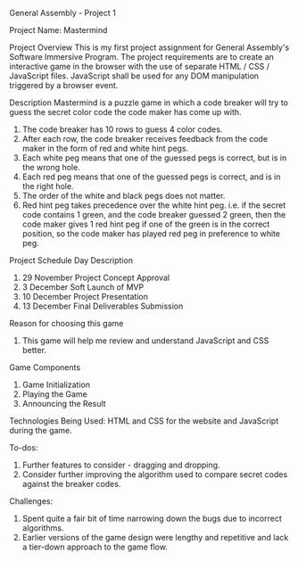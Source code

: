 General Assembly - Project 1

Project Name: Mastermind

Project Overview
This is my first project assignment for General Assembly's Software Immersive Program. The project requirements are to create an interactive game in the browser with the use of separate HTML / CSS / JavaScript files. JavaScript shall be used for any DOM manipulation triggered by a browser event.

Description
Mastermind is a puzzle game in which a code breaker will try to guess the secret color code the code maker has come up with. 
1. The code breaker has 10 rows to guess 4 color codes.
2. After each row, the code breaker receives feedback from the code maker in the form of red and white hint pegs.
3. Each white peg means that one of the guessed pegs is correct, but is in the wrong hole.
4. Each red peg means that one of the guessed pegs is correct, and is in the right hole.
5. The order of the white and black pegs does not matter.
6. Red hint peg takes precedence over the white hint peg.
  i.e. if the secret code contains 1 green, and the code breaker guessed 2 green, then the code maker gives 1 red hint peg if one of the green is in the correct position, so the code maker has played red peg in preference to white peg.

Project Schedule
Day	Description
1. 29 November	Project Concept Approval
2. 3  December	Soft Launch of MVP
3. 10 December	Project Presentation
4. 13 December	Final Deliverables Submission

Reason for choosing this game
1. This game will help me review and understand JavaScript and CSS better.

Game Components
1. Game Initialization
2. Playing the Game
3. Announcing the Result

Technologies Being Used:
HTML and CSS for the website and JavaScript during the game.

To-dos:
1. Further features to consider - dragging and dropping.
2. Consider further improving the algorithm used to compare secret codes against the breaker codes.

Challenges:
1. Spent quite a fair bit of time narrowing down the bugs due to incorrect algorithms.
2. Earlier versions of the game design were lengthy and repetitive and lack a tier-down approach to the game flow.
